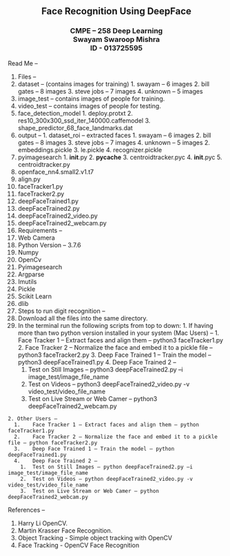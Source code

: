 <h2 align="center" > 
    Face Recognition Using DeepFace<br/>
</h2>
<h3 align="center" > 
    CMPE – 258 Deep Learning<br/>
    Swayam Swaroop Mishra<br/>
    ID - 013725595<br/>
</h3>

Read Me –
1.	Files –
  1.	dataset – (contains images for training)
    1.	swayam – 6 images
    2.	bill gates – 8 images
    3.	steve jobs – 7 images
    4.	unknown – 5 images
  2.	image_test – contains images of people for training.
  3.	video_test – contains images of people for testing.
  4.	face_detection_model
    1.	deploy.protxt
    2.	res10_300x300_ssd_iter_140000.caffemodel
    3.	shape_predictor_68_face_landmarks.dat
  5.	output – 
    1.	dataset_roi – extracted faces
      1.	swayam – 6 images
      2.	bill gates – 8 images
      3.	steve jobs – 7 images
      4.	unknown – 5 images
    2.	embeddings.pickle
    3.	le.pickle
    4.	recognizer.pickle
  6.	pyimagesearch
    1.	__init__.py
    2.	__pycache__
    3.	centroidtracker.pyc
    4.	__init__.pyc
    5.	centroidtracker.py
  7.	openface_nn4.small2.v1.t7
  8.	align.py
  9.	faceTracker1.py
  10.	faceTracker2.py
  11.	deepFaceTrained1.py
  12.	deepFaceTrained2.py
  13.	deepFaceTrained2_video.py
  14.	deepFaceTrained2_webcam.py
2.	Requirements –
  1.	Web Camera
  2.	Python Version – 3.7.6
  3.	Numpy
  4.	OpenCv
  5.	Pyimagesearch
  6.	Argparse
  7.	Imutils
  8.	Pickle
  9.	Scikit Learn
  10.	dlib
3.	Steps to run digit recognition –
  1.	Download all the files into the same directory.
  2.	In the terminal run the following scripts from top to down:
    1.	 If having more than two python version installed in your system (Mac Users) – 
      1.	Face Tracker 1 – Extract faces and align them – python3 faceTracker1.py
      2.	Face Tracker 2 – Normalize the face and embed it to a pickle file – python3 faceTracker2.py
      3.	Deep Face Trained 1 – Train the model – python3 deepFaceTrained1.py
      4.	Deep Face Trained 2 – 
        1.	Test on Still Images – python3 deepFaceTrained2.py –i image_test/image_file_name
        2.	Test on Videos – python3 deepFaceTrained2_video.py -v video_test/video_file_name
        3.	Test on Live Stream or Web Camer – python3 deepFaceTrained2_webcam.py
        
    2. Other Users – 
      1.	Face Tracker 1 – Extract faces and align them – python faceTracker1.py
      2.	Face Tracker 2 – Normalize the face and embed it to a pickle file – python faceTracker2.py
      3.	Deep Face Trained 1 – Train the model – python deepFaceTrained1.py
      4.	Deep Face Trained 2 – 
        1.	Test on Still Images – python deepFaceTrained2.py –i image_test/image_file_name
        2.	Test on Videos – python deepFaceTrained2_video.py -v video_test/video_file_name
        3.	Test on Live Stream or Web Camer – python deepFaceTrained2_webcam.py

References –
1.	Harry Li OpenCV.
2.	Martin Krasser Face Recognition.
3.	Object Tracking - Simple object tracking with OpenCV
4.	Face Tracking - OpenCV Face Recognition
